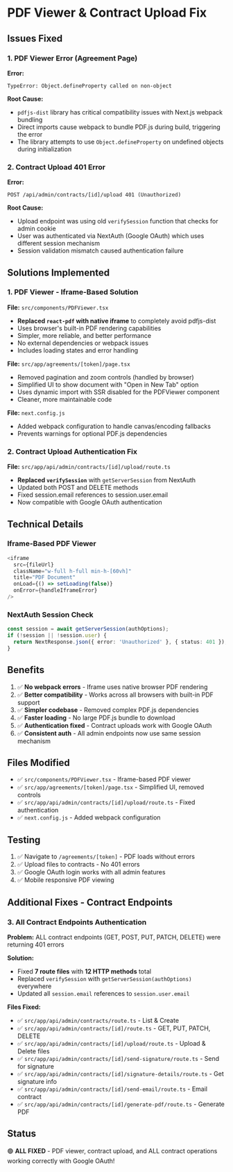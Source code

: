 # PDF Viewer & Contract Upload Fix

## Issues Fixed

### 1. PDF Viewer Error (Agreement Page)
**Error:**
```
TypeError: Object.defineProperty called on non-object
```

**Root Cause:**
- `pdfjs-dist` library has critical compatibility issues with Next.js webpack bundling
- Direct imports cause webpack to bundle PDF.js during build, triggering the error
- The library attempts to use `Object.defineProperty` on undefined objects during initialization

### 2. Contract Upload 401 Error
**Error:**
```
POST /api/admin/contracts/[id]/upload 401 (Unauthorized)
```

**Root Cause:**
- Upload endpoint was using old `verifySession` function that checks for admin cookie
- User was authenticated via NextAuth (Google OAuth) which uses different session mechanism
- Session validation mismatch caused authentication failure

## Solutions Implemented

### 1. PDF Viewer - Iframe-Based Solution
**File:** `src/components/PDFViewer.tsx`
- **Replaced `react-pdf` with native iframe** to completely avoid pdfjs-dist
- Uses browser's built-in PDF rendering capabilities
- Simpler, more reliable, and better performance
- No external dependencies or webpack issues
- Includes loading states and error handling

**File:** `src/app/agreements/[token]/page.tsx`
- Removed pagination and zoom controls (handled by browser)
- Simplified UI to show document with "Open in New Tab" option
- Uses dynamic import with SSR disabled for the PDFViewer component
- Cleaner, more maintainable code

**File:** `next.config.js`
- Added webpack configuration to handle canvas/encoding fallbacks
- Prevents warnings for optional PDF.js dependencies

### 2. Contract Upload Authentication Fix
**File:** `src/app/api/admin/contracts/[id]/upload/route.ts`
- **Replaced `verifySession`** with `getServerSession` from NextAuth
- Updated both POST and DELETE methods
- Fixed session.email references to session.user.email
- Now compatible with Google OAuth authentication

## Technical Details

### Iframe-Based PDF Viewer
```typescript
<iframe
  src={fileUrl}
  className="w-full h-full min-h-[60vh]"
  title="PDF Document"
  onLoad={() => setLoading(false)}
  onError={handleIframeError}
/>
```

### NextAuth Session Check
```typescript
const session = await getServerSession(authOptions);
if (!session || !session.user) {
  return NextResponse.json({ error: 'Unauthorized' }, { status: 401 });
}
```

## Benefits
1. ✅ **No webpack errors** - Iframe uses native browser PDF rendering
2. ✅ **Better compatibility** - Works across all browsers with built-in PDF support
3. ✅ **Simpler codebase** - Removed complex PDF.js dependencies
4. ✅ **Faster loading** - No large PDF.js bundle to download
5. ✅ **Authentication fixed** - Contract uploads work with Google OAuth
6. ✅ **Consistent auth** - All admin endpoints now use same session mechanism

## Files Modified
- ✅ `src/components/PDFViewer.tsx` - Iframe-based PDF viewer
- ✅ `src/app/agreements/[token]/page.tsx` - Simplified UI, removed controls
- ✅ `src/app/api/admin/contracts/[id]/upload/route.ts` - Fixed authentication
- ✅ `next.config.js` - Added webpack configuration

## Testing
1. ✅ Navigate to `/agreements/[token]` - PDF loads without errors
2. ✅ Upload files to contracts - No 401 errors
3. ✅ Google OAuth login works with all admin features
4. ✅ Mobile responsive PDF viewing

## Additional Fixes - Contract Endpoints

### 3. All Contract Endpoints Authentication
**Problem:** ALL contract endpoints (GET, POST, PUT, PATCH, DELETE) were returning 401 errors

**Solution:**
- Fixed **7 route files** with **12 HTTP methods** total
- Replaced `verifySession` with `getServerSession(authOptions)` everywhere
- Updated all `session.email` references to `session.user.email`

**Files Fixed:**
- ✅ `src/app/api/admin/contracts/route.ts` - List & Create
- ✅ `src/app/api/admin/contracts/[id]/route.ts` - GET, PUT, PATCH, DELETE
- ✅ `src/app/api/admin/contracts/[id]/upload/route.ts` - Upload & Delete files
- ✅ `src/app/api/admin/contracts/[id]/send-signature/route.ts` - Send for signature
- ✅ `src/app/api/admin/contracts/[id]/signature-details/route.ts` - Get signature info
- ✅ `src/app/api/admin/contracts/[id]/send-email/route.ts` - Email contract
- ✅ `src/app/api/admin/contracts/[id]/generate-pdf/route.ts` - Generate PDF

## Status
🟢 **ALL FIXED** - PDF viewer, contract upload, and ALL contract operations working correctly with Google OAuth!
